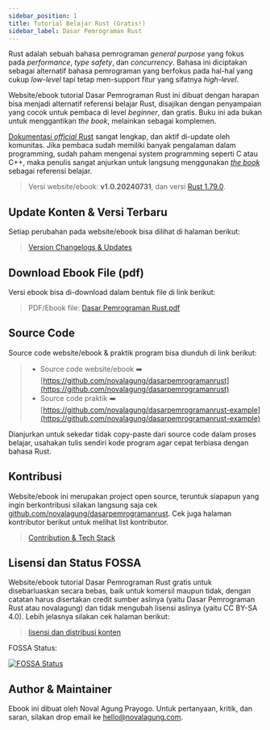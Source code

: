 ```yaml
---
sidebar_position: 1
title: Tutorial Belajar Rust (Gratis!)
sidebar_label: Dasar Pemrograman Rust
---
```


Rust adalah sebuah bahasa pemrograman *general purpose* yang fokus pada *performance*, *type safety*, dan *concurrency*. Bahasa ini diciptakan sebagai alternatif bahasa pemrograman yang berfokus pada hal-hal yang cukup *low-level* tapi tetap men-support fitur yang sifatnya *high-level*.

Website/ebook tutorial Dasar Pemrograman Rust ini dibuat dengan harapan bisa menjadi alternatif referensi belajar Rust, disajikan dengan penyampaian yang cocok untuk pembaca di level *beginner*, dan gratis. Buku ini ada bukan untuk menggantikan *the book*, melainkan sebagai komplemen.

[Dokumentasi *official* Rust](https://www.rust-lang.org/learn) sangat lengkap, dan aktif di-update oleh komunitas. Jika pembaca sudah memiliki banyak pengalaman dalam programming, sudah paham mengenai system programming seperti C atau C++, maka penulis sangat anjurkan untuk langsung menggunakan [*the book*](https://www.rust-lang.org/learn) sebagai referensi belajar.

> Versi website/ebook: **v1.0.20240731**, dan versi [Rust 1.79.0](https://blog.rust-lang.org/2024/06/13/Rust-1.79.0.html).

## Update Konten & Versi Terbaru

Setiap perubahan pada website/ebook bisa dilihat di halaman berikut:

> [Version Changelogs & Updates](/CHANGELOG)

## Download Ebook File (pdf)

Versi ebook bisa di-download dalam bentuk file di link berikut:

> PDF/Ebook file: [Dasar Pemrograman Rust.pdf](https://github.com/novalagung/dasarpemrogramanrust/raw/ebooks/dasarpemrogramanrust.pdf?v=v1.0.20240731)

## Source Code

Source code website/ebook & praktik program bisa diunduh di link berikut:

> - Source code website/ebook ➡️ [https://github.com/novalagung/dasarpemrogramanrust](https://github.com/novalagung/dasarpemrogramanrust)
> - Source code praktik ➡️ [https://github.com/novalagung/dasarpemrogramanrust-example](https://github.com/novalagung/dasarpemrogramanrust-example)

Dianjurkan untuk sekedar tidak copy-paste dari source code dalam proses belajar, usahakan tulis sendiri kode program agar cepat terbiasa dengan bahasa Rust.

## Kontribusi

Website/ebook ini merupakan project open source, teruntuk siapapun yang ingin berkontribusi silakan langsung saja cek [github.com/novalagung/dasarpemrogramanrust](https://github.com/novalagung/dasarpemrogramanrust). Cek juga halaman kontributor berikut untuk melihat list kontributor.

> [Contribution & Tech Stack](/CONTRIBUTING)

## Lisensi dan Status FOSSA

Website/ebook tutorial Dasar Pemrograman Rust gratis untuk disebarluaskan secara bebas, baik untuk komersil maupun tidak, dengan catatan harus disertakan credit sumber aslinya (yaitu Dasar Pemrograman Rust atau novalagung) dan tidak mengubah lisensi aslinya (yaitu CC BY-SA 4.0). Lebih jelasnya silakan cek halaman berikut:

> [lisensi dan distribusi konten](/LICENSE)

FOSSA Status:

[![FOSSA Status](https://app.fossa.io/api/projects/git%2Bgithub.com%2Fnovalagung%2Fdasarpemrogramanrust.svg?type=large)](https://app.fossa.io/projects/git%2Bgithub.com%2Fnovalagung%2Fdasarpemrogramanrust?ref=badge_large)

## Author & Maintainer

Ebook ini dibuat oleh Noval Agung Prayogo. Untuk pertanyaan, kritik, dan saran, silakan drop email ke hello@novalagung.com.

